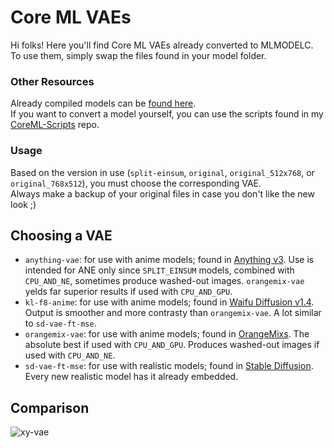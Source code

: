 # Core ML VAEs

Hi folks! Here you'll find Core ML VAEs already converted to MLMODELC.\
To use them, simply swap the files found in your model folder.

### Other Resources

Already compiled models can be [found here](https://huggingface.co/coreml).\
If you want to convert a model yourself, you can use the scripts found in my [CoreML-Scripts](https://github.com/Zabriskije/CoreML-scripts) repo.

### Usage

Based on the version in use (`split-einsum`, `original`, `original_512x768`, or `original_768x512`), you must choose the corresponding VAE.\
Always make a backup of your original files in case you don't like the new look ;)

## Choosing a VAE

- `anything-vae`: for use with anime models; found in [Anything v3](https://huggingface.co/Linaqruf/anything-v3.0). Use is intended for ANE only since `SPLIT_EINSUM` models, combined with `CPU_AND_NE`, sometimes produce washed-out images. `orangemix-vae` yelds far superior results if used with `CPU_AND_GPU`.
- `kl-f8-anime`: for use with anime models; found in [Waifu Diffusion v1.4](https://huggingface.co/hakurei/waifu-diffusion-v1-4). Output is smoother and more contrasty than `orangemix-vae`. A lot similar to `sd-vae-ft-mse`.
- `orangemix-vae`: for use with anime models; found in [OrangeMixs](https://huggingface.co/WarriorMama777/OrangeMixs). The absolute best if used with `CPU_AND_GPU`. Produces washed-out images if used with `CPU_AND_NE`.
- `sd-vae-ft-mse`: for use with realistic models; found in [Stable Diffusion](https://huggingface.co/stabilityai/sd-vae-ft-mse). Every new realistic model has it already embedded.

## Comparison

![xy-vae](https://user-images.githubusercontent.com/101254295/222575577-3e34d050-35a0-48a3-acdb-a1302617b59c.png)
